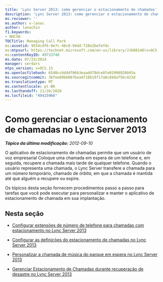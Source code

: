 ```yaml
---
title: 'Lync Server 2013: como gerenciar o estacionamento de chamadas'
description: 'Lync Server 2013: como gerenciar o estacionamento de chamadas.'
ms.reviewer: ''
ms.author: v-lanac
author: lanachin
f1.keywords:
- NOCSH
TOCTitle: Managing Call Park
ms:assetid: 9554cdf6-8e7c-48c8-94dd-f28e2befefdc
ms:mtpsurl: https://technet.microsoft.com/en-us/library/JJ688140(v=OCS.15)
ms:contentKeyID: 49733740
ms.date: 07/23/2014
manager: serdars
mtps_version: v=OCS.15
ms.openlocfilehash: 6540cc6d4df06b3eaadd78dce8fe01990928045a
ms.sourcegitcommit: 36fee89bb887bea4f18b19f17a8c69daf5bc423d
ms.translationtype: MT
ms.contentlocale: pt-BR
ms.lasthandoff: 11/26/2020
ms.locfileid: "49425966"
---
```

# <a name="managing-call-park-in-lync-server-2013"></a>Como gerenciar o estacionamento de chamadas no Lync Server 2013

<div data-xmlns="http://www.w3.org/1999/xhtml">

<div class="topic" data-xmlns="http://www.w3.org/1999/xhtml" data-msxsl="urn:schemas-microsoft-com:xslt" data-cs="https://msdn.microsoft.com/">

<div data-asp="https://msdn2.microsoft.com/asp">



</div>

<div id="mainSection">

<div id="mainBody">

<span> </span>

_**Tópico da última modificação:** 2012-09-10_

O aplicativo de estacionamento de chamadas permite que um usuário de voz empresarial Coloque uma chamada em espera de um telefone e, em seguida, recupere a chamada mais tarde de qualquer telefone. Quando o usuário representa uma chamada, o Lync Server transfere a chamada para um número temporário, chamado de *órbita*, em que a chamada é mantida até que alguém a recupere ou expire.

Os tópicos desta seção fornecem procedimentos passo a passo para tarefas que você pode executar para personalizar e manter o aplicativo de estacionamento de chamada em sua implantação.

<div>

## <a name="in-this-section"></a>Nesta seção

  - [Configurar extensões de número de telefone para chamadas com estacionamento no Lync Server 2013](lync-server-2013-configure-phone-number-extensions-for-parking-calls.md)

  - [Configurar as definições do estacionamento de chamadas no Lync Server 2013](lync-server-2013-configure-call-park-settings.md)

  - [Personalizar a chamada de música do parque em espera no Lync Server 2013](lync-server-2013-customize-call-park-music-on-hold.md)

  - [Gerenciar Estacionamento de Chamadas durante recuperação de desastre no Lync Server 2013](lync-server-2013-manage-call-park-during-disaster-recovery.md)

</div>

</div>

<span> </span>

</div>

</div>

</div>

